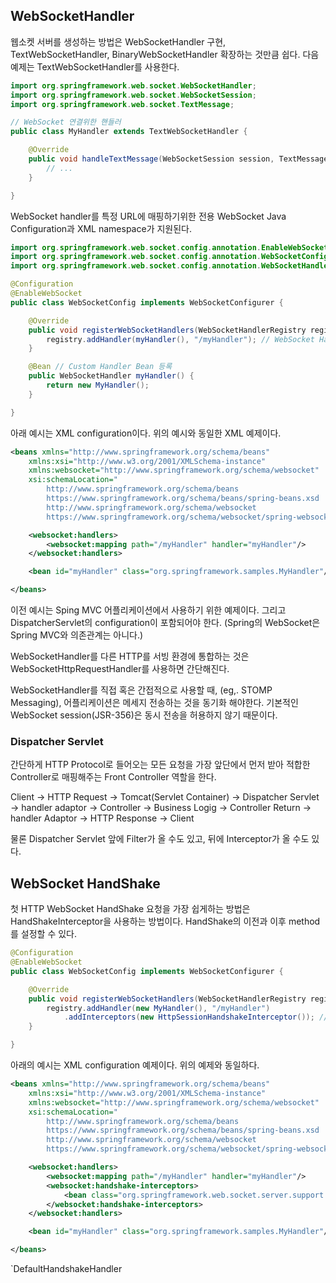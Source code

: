 ## WebSocketHandler

웹소켓 서버를 생성하는 방법은 WebSocketHandler 구현, TextWebSocketHandler, BinaryWebSocketHandler 확장하는 것만큼 쉽다.
다음 예제는 TextWebSocketHandler를 사용한다.


```java
import org.springframework.web.socket.WebSocketHandler;
import org.springframework.web.socket.WebSocketSession;
import org.springframework.web.socket.TextMessage;

// WebSocket 연결위한 핸들러
public class MyHandler extends TextWebSocketHandler {

	@Override
	public void handleTextMessage(WebSocketSession session, TextMessage message) {
		// ...
	}

}
```
WebSocket handler를 특정 URL에 매핑하기위한 전용 WebSocket Java Configuration과 XML namespace가 지원된다. 

```java
import org.springframework.web.socket.config.annotation.EnableWebSocket;
import org.springframework.web.socket.config.annotation.WebSocketConfigurer;
import org.springframework.web.socket.config.annotation.WebSocketHandlerRegistry;

@Configuration
@EnableWebSocket
public class WebSocketConfig implements WebSocketConfigurer {

	@Override
	public void registerWebSocketHandlers(WebSocketHandlerRegistry registry) {
		registry.addHandler(myHandler(), "/myHandler"); // WebSocket Handler과 URL 매핑
	}

	@Bean // Custom Handler Bean 등록
	public WebSocketHandler myHandler() {
		return new MyHandler();
	}

}
```

아래 예시는 XML configuration이다.
위의 예시와 동일한 XML 예제이다.
```xml
<beans xmlns="http://www.springframework.org/schema/beans"
	xmlns:xsi="http://www.w3.org/2001/XMLSchema-instance"
	xmlns:websocket="http://www.springframework.org/schema/websocket"
	xsi:schemaLocation="
		http://www.springframework.org/schema/beans
		https://www.springframework.org/schema/beans/spring-beans.xsd
		http://www.springframework.org/schema/websocket
		https://www.springframework.org/schema/websocket/spring-websocket.xsd">

	<websocket:handlers>
		<websocket:mapping path="/myHandler" handler="myHandler"/>
	</websocket:handlers>

	<bean id="myHandler" class="org.springframework.samples.MyHandler"/>

</beans>
```

이전 예시는 Sping MVC 어플리케이션에서 사용하기 위한 예제이다.
그리고 DispatcherServlet의 configuration이 포함되어야 한다.
(Spring의 WebSocket은 Spring MVC와 의존관계는 아니다.)

WebSocketHandler를 다른 HTTP를 서빙 환경에 통합하는 것은 WebSocketHttpRequestHandler를 사용하면 간단해진다.

WebSocketHandler를 직접 혹은 간접적으로 사용할 때, (eg,. STOMP Messaging), 어플리케이션은 메세지 전송하는 것을 동기화 해야한다. 
기본적인 WebSocket session(JSR-356)은 동시 전송을 허용하지 않기 때문이다.

### Dispatcher Servlet

간단하게 HTTP Protocol로 들어오는 모든 요청을 가장 앞단에서 먼저 받아 적합한 Controller로 매핑해주는 Front Controller 역할을 한다.

Client -> HTTP Request -> Tomcat(Servlet Container) -> Dispatcher Servlet -> handler adaptor ->  Controller -> Business Logig -> Controller Return -> handler Adaptor -> HTTP Response -> Client

물론 Dispatcher Servlet 앞에 Filter가 올 수도 있고, 뒤에 Interceptor가 올 수도 있다.

## WebSocket HandShake

첫 HTTP WebSocket HandShake 요청을 가장 쉽게하는 방법은 HandShakeInterceptor을 사용하는 방법이다.
HandShake의 이전과 이후 method를 설정할 수 있다.

```java
@Configuration
@EnableWebSocket
public class WebSocketConfig implements WebSocketConfigurer {

	@Override
	public void registerWebSocketHandlers(WebSocketHandlerRegistry registry) {
		registry.addHandler(new MyHandler(), "/myHandler")
			.addInterceptors(new HttpSessionHandshakeInterceptor()); // Interceptor추가
	}

}
```

아래의 예시는 XML configuration 예제이다. 위의 예제와 동일하다.

```xml
<beans xmlns="http://www.springframework.org/schema/beans"
	xmlns:xsi="http://www.w3.org/2001/XMLSchema-instance"
	xmlns:websocket="http://www.springframework.org/schema/websocket"
	xsi:schemaLocation="
		http://www.springframework.org/schema/beans
		https://www.springframework.org/schema/beans/spring-beans.xsd
		http://www.springframework.org/schema/websocket
		https://www.springframework.org/schema/websocket/spring-websocket.xsd">

	<websocket:handlers>
		<websocket:mapping path="/myHandler" handler="myHandler"/>
		<websocket:handshake-interceptors>
			<bean class="org.springframework.web.socket.server.support.HttpSessionHandshakeInterceptor"/>
		</websocket:handshake-interceptors>
	</websocket:handlers>

	<bean id="myHandler" class="org.springframework.samples.MyHandler"/>

</beans>
```

`DefaultHandshakeHandler